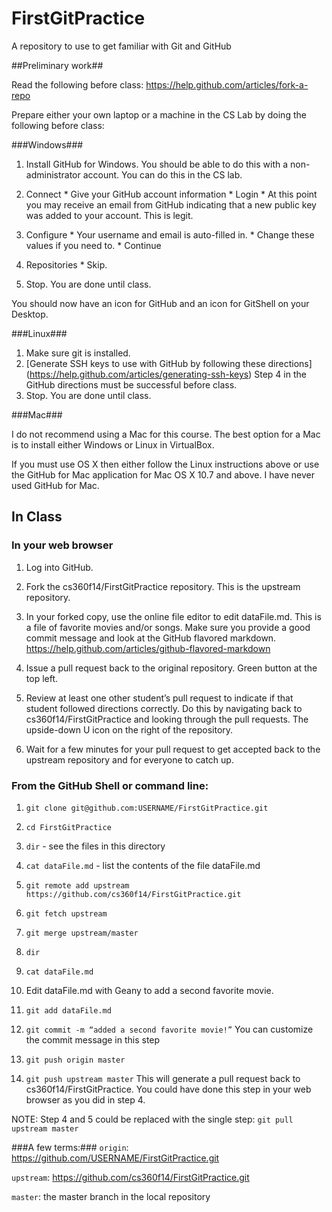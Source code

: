 FirstGitPractice
================

A repository to use to get familiar with Git and GitHub


##Preliminary work##

Read the following before class: https://help.github.com/articles/fork-a-repo

Prepare either your own laptop or a machine in the CS Lab by doing the following before class:

###Windows###

  
  1. Install GitHub for Windows. You should be able to do this with a non-administrator account.  You can do this in the CS lab.
  2. Connect
    * Give your GitHub account information
    * Login
    * At this point you may receive an email from GitHub indicating that a new public key was added to your account. This is legit.
  3. Configure
    * Your username and email is auto-filled in.
    * Change these values if you need to.
    * Continue
  4. Repositories
    * Skip.

  5. Stop. You are done until class.
    
  You should now have an icon for GitHub and an icon for GitShell on your Desktop.

###Linux###

  1. Make sure git is installed.
  2.  [Generate SSH keys to use with GitHub by following these directions] (https://help.github.com/articles/generating-ssh-keys) Step 4 in the GitHub directions must be successful before class.
  3. Stop. You are done until class.

###Mac###

  I do not recommend using a Mac for this course.  The best option for a Mac is to install either Windows or Linux in VirtualBox.

  If you must use OS X then either follow the Linux instructions above or use the GitHub for Mac application for Mac OS X 10.7 and above.  I have never used GitHub for Mac.


## In Class ##

### In your web browser ###
1. Log into GitHub.

2. Fork the cs360f14/FirstGitPractice repository.  This is the upstream repository.

3. In your forked copy, use the online file editor to edit dataFile.md.
This is a file of favorite movies and/or songs.  Make sure you provide a good commit message and look at the GitHub flavored markdown. https://help.github.com/articles/github-flavored-markdown

4. Issue a pull request back to the original repository.  Green button at the top left.

5. Review at least one other student’s pull request to indicate if that student followed directions correctly.   Do this by navigating back to cs360f14/FirstGitPractice and looking through the pull requests.  The upside-down U icon on the right of the repository.

6. Wait for a few minutes for your pull request to get accepted back to the upstream repository and for everyone to catch up.

### From the GitHub Shell or command line: ###

1. `git clone git@github.com:USERNAME/FirstGitPractice.git`

2. `cd FirstGitPractice`
  2. `dir` - see the files in this directory
  2. `cat dataFile.md` -  list the contents of the file dataFile.md
 

3. `git remote add upstream https://github.com/cs360f14/FirstGitPractice.git`

4. `git fetch upstream`

5. `git merge upstream/master`
  5. `dir`
  5. `cat dataFile.md`

6. Edit dataFile.md with Geany to add a second favorite movie.

7. `git add dataFile.md`

8. `git commit -m “added a second favorite movie!”`
You can customize the commit message in this step

9. `git push origin master`

10. `git push upstream master`
This will generate a pull request back to cs360f14/FirstGitPractice.  You could have done this step in your web browser as you did in step 4.

NOTE: Step 4 and 5 could be replaced with the single step:
`git pull upstream master`

###A few terms:###
`origin`: https://github.com/USERNAME/FirstGitPractice.git

`upstream`: https://github.com/cs360f14/FirstGitPractice.git

`master`: the master branch in the local repository

